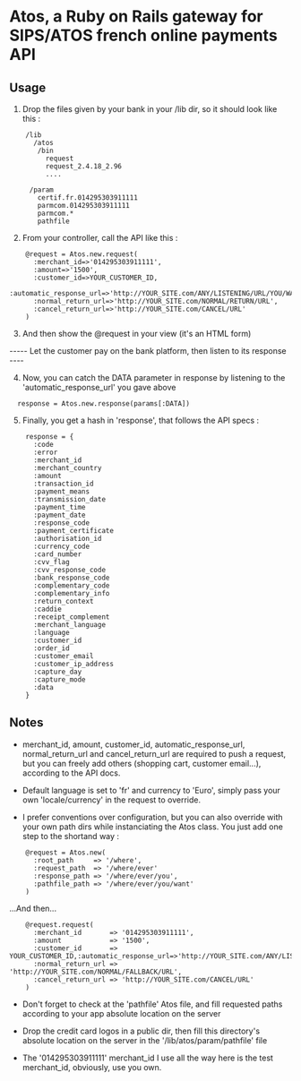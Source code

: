 Atos, a Ruby on Rails gateway for SIPS/ATOS french online payments API
===

Usage
---
1. Drop the files given by your bank in your /lib dir, so it should look like this :

```
    /lib
      /atos
       /bin
         request
         request_2.4.18_2.96
         ....

     /param
       certif.fr.014295303911111
       parmcom.014295303911111
       parmcom.*
       pathfile
```

2. From your controller, call the API like this :
```
    @request = Atos.new.request(
      :merchant_id=>'014295303911111',
      :amount=>'1500',
      :customer_id=>YOUR_CUSTOMER_ID,
      :automatic_response_url=>'http://YOUR_SITE.com/ANY/LISTENING/URL/YOU/WANT',
      :normal_return_url=>'http://YOUR_SITE.com/NORMAL/RETURN/URL',
      :cancel_return_url=>'http://YOUR_SITE.com/CANCEL/URL'
    )
```
3. And then show the @request in your view (it's an HTML form)

----- Let the customer pay on the bank platform, then listen to its response ----

4. Now, you can catch the DATA parameter in response by listening to the 'automatic\_response\_url' you gave above
```
  response = Atos.new.response(params[:DATA])
```

5. Finally, you get a hash in 'response', that follows the API specs :
```
    response = {
      :code
      :error
      :merchant_id
      :merchant_country
      :amount
      :transaction_id
      :payment_means
      :transmission_date
      :payment_time
      :payment_date
      :response_code
      :payment_certificate
      :authorisation_id
      :currency_code
      :card_number
      :cvv_flag
      :cvv_response_code
      :bank_response_code
      :complementary_code
      :complementary_info
      :return_context
      :caddie
      :receipt_complement
      :merchant_language
      :language
      :customer_id
      :order_id
      :customer_email
      :customer_ip_address
      :capture_day
      :capture_mode
      :data
    }
```

Notes
---
- merchant_id, amount, customer_id, automatic_response_url, normal_return_url and cancel_return_url
  are required to push a request, but you can freely add others (shopping cart, customer email...),
  according to the API docs.

- Default language is set to 'fr' and currency to 'Euro', simply pass your own 'locale/currency' in
  the request to override.

- I prefer conventions over configuration, but you can also override with your own path dirs while
  instanciating the Atos class. You just add one step to the shortand way :

```
    @request = Atos.new(
      :root_path     => '/where',
      :request_path  => '/where/ever'
      :response_path => '/where/ever/you',
      :pathfile_path => '/where/ever/you/want'
    )
```

...And then...

```
    @request.request(
      :merchant_id       => '014295303911111',
      :amount            => '1500',
      :customer_id       => YOUR_CUSTOMER_ID,:automatic_response_url=>'http://YOUR_SITE.com/ANY/LISTENING/URL/YOU/WANT',
      :normal_return_url => 'http://YOUR_SITE.com/NORMAL/FALLBACK/URL',
      :cancel_return_url => 'http://YOUR_SITE.com/CANCEL/URL'
    )
```

* Don't forget to check at the 'pathfile' Atos file, and fill requested paths according to your app absolute location on the server

* Drop the credit card logos in a public dir, then fill this directory's absolute location on the server
  in the '/lib/atos/param/pathfile' file

* The '014295303911111' merchant\_id I use all the way here is the test merchant\_id, obviously, use you own.


